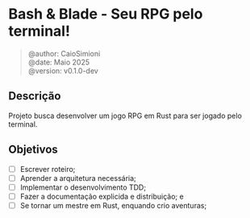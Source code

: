 # Bash & Blade - Seu RPG pelo terminal!

> @author:  CaioSimioni <br>
> @date:    Maio 2025   <br>
> @version: v0.1.0-dev  <br>

## Descrição

Projeto busca desenvolver um jogo RPG em Rust para ser jogado pelo terminal.

## Objetivos

- [ ] Escrever roteiro;
- [ ] Aprender a arquitetura necessária;
- [ ] Implementar o desenvolvimento TDD;
- [ ] Fazer a documentação explicida e distribuição; e
- [ ] Se tornar um mestre em Rust, enquando crio aventuras;

